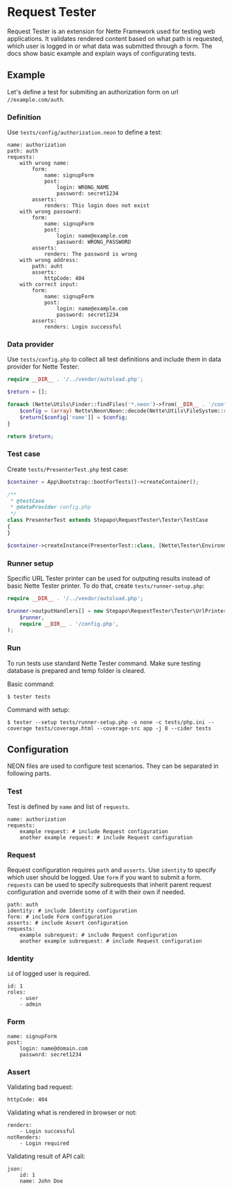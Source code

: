 # Request Tester

Request Tester is an extension for Nette Framework used for testing web applications. It validates rendered content based on what path is requested, which user is logged in or what data was submitted through a form. The docs show basic example and explain ways of configurating tests.

## Example

Let's define a test for submiting an authorization form on url `//example.com/auth`.

### Definition

Use `tests/config/authorization.neon` to define a test:

```neon
name: authorization
path: auth
requests:
    with wrong name:
        form:
            name: signupForm
            post:
                login: WRONG_NAME
                password: secret1234
        asserts:
            renders: This login does not exist
    with wrong passowrd:  
        form:
            name: signupForm
            post:
                login: name@example.com
                password: WRONG_PASSWORD
        asserts:
            renders: The password is wrong
    with wrong address:
        path: auht
        asserts:
            httpCode: 404
    with correct input:
        form:
            name: signupForm
            post:
                login: name@example.com
                password: secret1234
        asserts:
            renders: Login successful
```

### Data provider

Use `tests/config.php` to collect all test definitions and include them in data provider for Nette Tester:

```php
require __DIR__ . '/../vendor/autoload.php';

$return = [];

foreach (Nette\Utils\Finder::findFiles('*.neon')->from(__DIR__ . '/config') as $file) {
    $config = (array) Nette\Neon\Neon::decode(Nette\Utils\FileSystem::read($file));
    $return[$config['name']] = $config;
}

return $return;

```

### Test case

Create `tests/PresenterTest.php` test case:

```php
$container = App\Bootstrap::bootForTests()->createContainer();

/**
 * @testCase
 * @dataProvider config.php
 */
class PresenterTest extends Stepapo\RequestTester\Tester\TestCase
{
}

$container->createInstance(PresenterTest::class, [Nette\Tester\Environment::loadData()])->run();
```

### Runner setup

Specific URL Tester printer can be used for outputing results instead of basic Nette Tester printer. To do that, create `tests/runner-setup.php`:

```php
require __DIR__ . '/../vendor/autoload.php';

$runner->outputHandlers[] = new Stepapo\RequestTester\Tester\UrlPrinter(
    $runner,
    require __DIR__ . '/config.php',
);
```

### Run

To run tests use standard Nette Tester command. Make sure testing database is prepared and temp folder is cleared.

Basic command:

    $ tester tests

Command with setup:

    $ tester --setup tests/runner-setup.php -o none -c tests/php.ini --coverage tests/coverage.html --coverage-src app -j 8 --cider tests

## Configuration

NEON files are used to configure test scenarios. They can be separated in following parts.

### Test

Test is defined by `name` and list of `requests`.

```neon
name: authorization
requests:
    example request: # include Request configuration    
    another example request: # include Request configuration
```

### Request

Request configuration requires `path` and `asserts`. Use `identity` to specify which user should be logged. Use `form` if you want to submit a form. `requests` can be used to specify subrequests that inherit parent request configuration and override some of it with their own if needed.

```neon
path: auth
identity: # include Identity configuration
form: # include Form configuration
asserts: # include Assert configuration
requests:
    example subrequest: # include Request configuration    
    another example subrequest: # include Request configuration
```

### Identity

`id` of logged user is required.

```neon
id: 1
roles:
    - user
    - admin
```

### Form

```neon
name: signupForm
post:
    login: name@domain.com
    password: secret1234
```

### Assert

Validating bad request:

```neon
httpCode: 404
```

Validating what is rendered in browser or not:

```neon
renders:
    - Login successful
notRenders:
    - Login required
```

Validating result of API call:

```neon
json:
    id: 1
    name: John Doe
```
